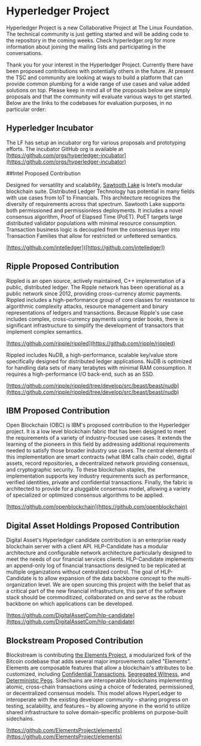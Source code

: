 # Hyperledger Project
Hyperledger Project is a new Collaborative Project at The Linux Foundation. The technical community is just getting started and will be adding code to the repository in the coming weeks. Check hyperledger.org for more information about joining the mailing lists and participating in the conversations.

Thank you for your interest in the Hyperledger Project. Currently there have been proposed contributions with potentially others in the future. At present the TSC and community are looking at ways to build a platform that can provide common plumbing for a wide range of use cases and value added solutions on top. Please keep in mind all of the proposals below are simply proposals and that the community will evaluate various ways to get started. Below are the links to the codebases for evaluation purposes, in no particular order:

## Hyperledger Incubator

The LF has setup an incubator org for various proposals and prototyping efforts. The incubator GitHub org is available at [https://github.com/orgs/hyperledger-incubator](https://github.com/orgs/hyperledger-incubator)

##Intel Proposed Contribution

Designed for versatility and scalability, [Sawtooth Lake](http://intelledger.github.io/) is Intel’s modular blockchain suite.  Distributed Ledger Technology has potential in many fields with use cases from IoT to Financials.  This architecture recognizes the diversity of requirements across that spectrum.  Sawtooth Lake supports both permissioned and permissionless deployments.  It includes a novel consensus algorithm, Proof of Elapsed Time (PoET).  PoET targets large distributed validator populations with minimal resource consumption.  Transaction business logic is decoupled from the consensus layer into Transaction Families that allow for restricted or unfettered semantics.

[https://github.com/intelledger]([https://github.com/intelledger])

## Ripple Proposed Contribution

Rippled is an open source, actively maintained, C++ implementation of a public, distributed ledger. The Ripple network has been operational as a public network since 2012, providing cross-currency atomic payments. Rippled includes a high-performance group of core classes for resistance to algorithmic complexity attacks, resource management and binary representations of ledgers and transactions. Because Ripple's use case includes complex, cross-currency payments using order books, there is significant infrastructure to simplify the development of transactors that implement complex semantics.

[https://github.com/ripple/rippled](https://github.com/ripple/rippled)

Rippled includes NuDB, a high-performance, scalable key/value store specifically designed for distributed ledger applications. NuDB is optimized for handling data sets of many terabytes with minimal RAM consumption. It requires a high-performance I/O back-end, such as an SSD.

[https://github.com/ripple/rippled/tree/develop/src/beast/beast/nudb](https://github.com/ripple/rippled/tree/develop/src/beast/beast/nudb)

## IBM Proposed Contribution

Open Blockchain (OBC) is IBM's proposed contribution to the Hyperledger project. It is a low level blockchain fabric that has been designed to meet the requirements of a variety of industry-focused use cases. It extends the learning of the pioneers in this field by addressing additional requirements needed to satisfy those broader industry use cases. The central elements of this implementation are smart contracts (what IBM calls chain code), digital assets, record repositories, a decentralized network providing consensus, and cryptographic security. To these blockchain staples, the implementation supports key industry requirements such as performance, verified identities, private and confidential transactions. Finally, the fabric is architected to provide for a pluggable consensus model, allowing a variety of specialized or optimized consensus algorithms to be applied.

[https://github.com/openblockchain](https://github.com/openblockchain)

## Digital Asset Holdings Proposed Contribution

Digital Asset's Hyperledger candidate contribution is an enterprise ready blockchain server with a client API. HLP-Candidate has a modular architecture and configurable network architecture particularly designed to meet the needs of our financial services clients. HLP-Candidate implements an append-only log of financial transactions designed to be replicated at multiple organizations without centralized control. The goal of HLP-Candidate is to allow expansion of the data backbone concept to the multi-organization level. We are open sourcing this project with the belief that as a critical part of the new financial infrastructure, this part of the software stack should be commoditized, collaborated on and serve as the robust backbone on which applications can be developed.

[https://github.com/DigitalAssetCom/hlp-candidate](https://github.com/DigitalAssetCom/hlp-candidate)

## Blockstream Proposed Contribution

Blockstream is contributing [the Elements Project](https://elementsproject.org), a modularized fork of the Bitcoin codebase that adds several major improvements called "Elements".  Elements are composable features that allow a blockchain's attributes to be customized, including [Confidential Transactions](https://elementsproject.org/elements/confidential-transactions), [Segregated Witness](https://elementsproject.org/elements/segregated-witness), and [Deterministic Pegs](https://elementsproject.org/elements/deterministic-pegs).  Sidechains are interoperable blockchains implementing atomic, cross-chain transactions using a choice of federated, permissioned, or decentralized consensus models.  This model allows HyperLedger to interoperate with the existing developer community – sharing progress on testing, scalability, and features – by allowing anyone in the world to utilize shared infrastructure to solve domain-specific problems on purpose-built sidechains.

[https://github.com/ElementsProject/elements](https://github.com/ElementsProject/elements)
